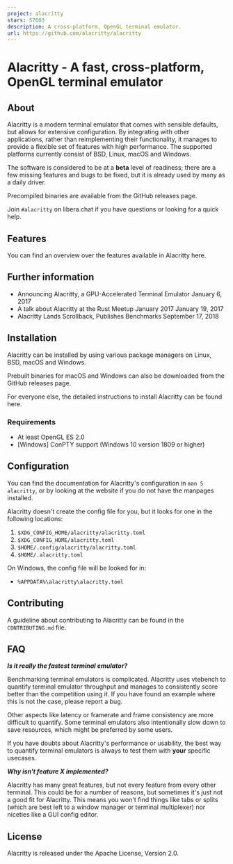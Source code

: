 ```yaml
---
project: alacritty
stars: 57603
description: A cross-platform, OpenGL terminal emulator.
url: https://github.com/alacritty/alacritty
---
```


Alacritty - A fast, cross-platform, OpenGL terminal emulator
============================================================

About
-----

Alacritty is a modern terminal emulator that comes with sensible defaults, but allows for extensive configuration. By integrating with other applications, rather than reimplementing their functionality, it manages to provide a flexible set of features with high performance. The supported platforms currently consist of BSD, Linux, macOS and Windows.

The software is considered to be at a **beta** level of readiness; there are a few missing features and bugs to be fixed, but it is already used by many as a daily driver.

Precompiled binaries are available from the GitHub releases page.

Join `#alacritty` on libera.chat if you have questions or looking for a quick help.

Features
--------

You can find an overview over the features available in Alacritty here.

Further information
-------------------

-   Announcing Alacritty, a GPU-Accelerated Terminal Emulator January 6, 2017
-   A talk about Alacritty at the Rust Meetup January 2017 January 19, 2017
-   Alacritty Lands Scrollback, Publishes Benchmarks September 17, 2018

Installation
------------

Alacritty can be installed by using various package managers on Linux, BSD, macOS and Windows.

Prebuilt binaries for macOS and Windows can also be downloaded from the GitHub releases page.

For everyone else, the detailed instructions to install Alacritty can be found here.

### Requirements

-   At least OpenGL ES 2.0
-   \[Windows\] ConPTY support (Windows 10 version 1809 or higher)

Configuration
-------------

You can find the documentation for Alacritty's configuration in `man 5 alacritty`, or by looking at the website if you do not have the manpages installed.

Alacritty doesn't create the config file for you, but it looks for one in the following locations:

1.  `$XDG_CONFIG_HOME/alacritty/alacritty.toml`
2.  `$XDG_CONFIG_HOME/alacritty.toml`
3.  `$HOME/.config/alacritty/alacritty.toml`
4.  `$HOME/.alacritty.toml`

On Windows, the config file will be looked for in:

-   `%APPDATA%\alacritty\alacritty.toml`

Contributing
------------

A guideline about contributing to Alacritty can be found in the `CONTRIBUTING.md` file.

FAQ
---

**_Is it really the fastest terminal emulator?_**

Benchmarking terminal emulators is complicated. Alacritty uses vtebench to quantify terminal emulator throughput and manages to consistently score better than the competition using it. If you have found an example where this is not the case, please report a bug.

Other aspects like latency or framerate and frame consistency are more difficult to quantify. Some terminal emulators also intentionally slow down to save resources, which might be preferred by some users.

If you have doubts about Alacritty's performance or usability, the best way to quantify terminal emulators is always to test them with **your** specific usecases.

**_Why isn't feature X implemented?_**

Alacritty has many great features, but not every feature from every other terminal. This could be for a number of reasons, but sometimes it's just not a good fit for Alacritty. This means you won't find things like tabs or splits (which are best left to a window manager or terminal multiplexer) nor niceties like a GUI config editor.

License
-------

Alacritty is released under the Apache License, Version 2.0.
